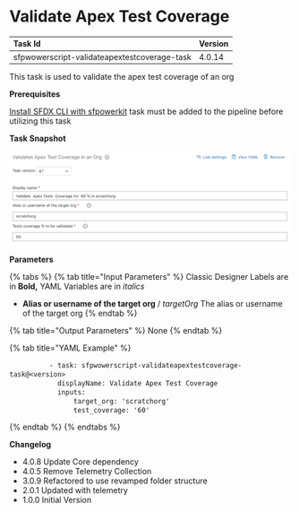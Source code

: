 # Validate Apex Test Coverage

| Task Id | Version |
| :--- | :--- |
| sfpwowerscript-validateapextestcoverage-task | 4.0.14 |

This task is used to validate the apex test coverage of an org

**Prerequisites**

[Install SFDX CLI with sfpowerkit](../utility-tasks/install-sfdx-cli-with-sfpowerkit.md)  task must be added to the pipeline before utilizing this task

**Task Snapshot**

![](../../../.gitbook/assets/validate-apex-test-coverage.png)

**Parameters**

{% tabs %}
{% tab title="Input Parameters" %}
Classic Designer Labels are in **Bold,**  YAML Variables are in _italics_

* **Alias or username of the target org** / _targetOrg_ The alias or username of the target org
{% endtab %}

{% tab title="Output Parameters" %}
None
{% endtab %}

{% tab title="YAML Example" %}
```text
          - task: sfpwowerscript-validateapextestcoverage-task@<version>
            displayName: Validate Apex Test Coverage
            inputs:
                target_org: 'scratchorg'
                test_coverage: '60'
```
{% endtab %}
{% endtabs %}



**Changelog**

* 4.0.8 Update Core dependency
* 4.0.5  Remove Telemetry Collection
* 3.0.9 Refactored to use revamped folder structure
* 2.0.1 Updated with telemetry
* 1.0.0 Initial Version

